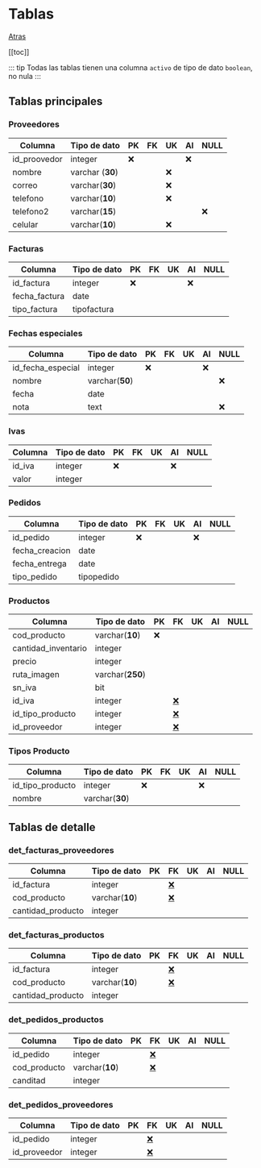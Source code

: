 # Tablas

[Atras](./)

[[toc]]

::: tip
Todas las tablas tienen una columna `activo` de tipo de dato `boolean`, no nula
:::

## Tablas principales

### Proveedores

| Columna      | Tipo de dato     | PK  | FK  | UK  | AI  | NULL |
| ------------ | ---------------- | --- | --- | --- | --- | ---- |
| id_proovedor | integer          | :x: |     |     | :x: |      |
| nombre       | varchar (**30**) |     |     | :x: |     |      |
| correo       | varchar(**30**)  |     |     | :x: |     |      |
| telefono     | varchar(**10**)  |     |     | :x: |     |      |
| telefono2    | varchar(**15**)  |     |     |     |     | :x:  |
| celular      | varchar(**10**)  |     |     | :x: |     |      |

### Facturas

| Columna       | Tipo de dato | PK  | FK  | UK  | AI  | NULL |
| ------------- | ------------ | --- | --- | --- | --- | ---- |
| id_factura    | integer      | :x: |     |     | :x: |      |
| fecha_factura | date         |     |     |     |     |      |
| tipo_factura  | tipofactura  |     |     |     |     |      |

### Fechas especiales

| Columna           | Tipo de dato    | PK  | FK  | UK  | AI  | NULL |
| ----------------- | --------------- | --- | --- | --- | --- | ---- |
| id_fecha_especial | integer         | :x: |     |     | :x: |      |
| nombre            | varchar(**50**) |     |     |     |     | :x:  |
| fecha             | date            |     |     |     |     |      |
| nota              | text            |     |     |     |     | :x:  |

### Ivas

| Columna | Tipo de dato | PK  | FK  | UK  | AI  | NULL |
| ------- | ------------ | --- | --- | --- | --- | ---- |
| id_iva  | integer      | :x: |     |     | :x: |      |
| valor   | integer      |     |     |     |     |      |

### Pedidos

| Columna        | Tipo de dato | PK  | FK  | UK  | AI  | NULL |
| -------------- | ------------ | --- | --- | --- | --- | ---- |
| id_pedido      | integer      | :x: |     |     | :x: |      |
| fecha_creacion | date         |     |     |     |     |      |
| fecha_entrega  | date         |     |     |     |     |      |
| tipo_pedido    | tipopedido   |

### Productos

| Columna             | Tipo de dato     | PK  | FK                     | UK  | AI  | NULL |
| ------------------- | ---------------- | --- | ---------------------- | --- | --- | ---- |
| cod_producto        | varchar(**10**)  | :x: |                        |     |     |      |
| cantidad_inventario | integer          |
| precio              | integer          |
| ruta_imagen         | varchar(**250**) |
| sn_iva              | bit              |
| id_iva              | integer          |     | [:x:](#ivas)           |
| id_tipo_producto    | integer          |     | [:x:](#tipos-producto) |
| id_proveedor        | integer          |     | [:x:](#proveedores)    |

### Tipos Producto

| Columna          | Tipo de dato    | PK  | FK  | UK  | AI  | NULL |
| ---------------- | --------------- | --- | --- | --- | --- | ---- |
| id_tipo_producto | integer         | :x: |     |     | :x: |
| nombre           | varchar(**30**) |

## Tablas de detalle

### det_facturas_proveedores

| Columna           | Tipo de dato    | PK  | FK                | UK  | AI  | NULL |
| ----------------- | --------------- | --- | ----------------- | --- | --- | ---- |
| id_factura        | integer         |     | [:x:](#facturas)  |
| cod_producto      | varchar(**10**) |     | [:x:](#productos) |
| cantidad_producto | integer         |

### det_facturas_productos

| Columna           | Tipo de dato    | PK  | FK                | UK  | AI  | NULL |
| ----------------- | --------------- | --- | ----------------- | --- | --- | ---- |
| id_factura        | integer         |     | [:x:](#facturas)  |
| cod_producto      | varchar(**10**) |     | [:x:](#productos) |
| cantidad_producto | integer         |     |

### det_pedidos_productos

| Columna      | Tipo de dato    | PK  | FK                | UK  | AI  | NULL |
| ------------ | --------------- | --- | ----------------- | --- | --- | ---- |
| id_pedido    | integer         |     | [:x:](#pedidos)   |
| cod_producto | varchar(**10**) |     | [:x:](#productos) |
| canditad     | integer         |

### det_pedidos_proveedores

| Columna      | Tipo de dato | PK  | FK                  | UK  | AI  | NULL |
| ------------ | ------------ | --- | ------------------- | --- | --- | ---- |
| id_pedido    | integer      |     | [:x:](#pedidos)     |
| id_proveedor | integer      |     | [:x:](#proveedores) |
